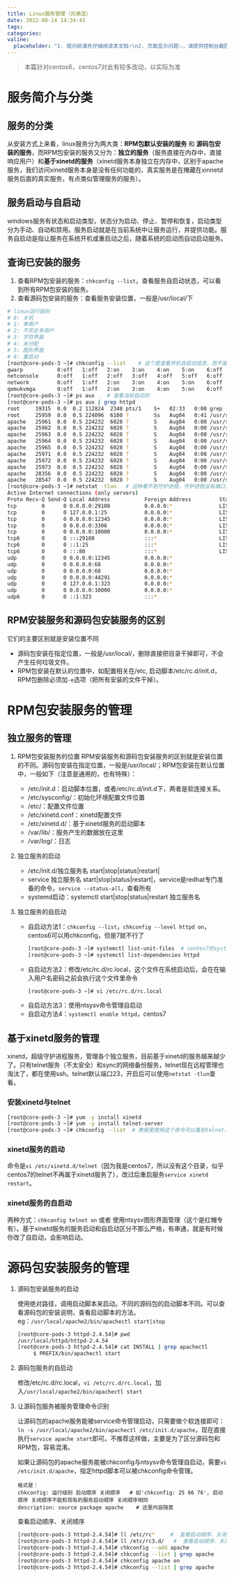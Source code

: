 ```yaml
---
title: Linux服务管理（兄弟连）
date: 2022-08-14 14:34:43
tags:
categories:
valine:
  placeholder: "1. 提问前请先仔细阅读本文档⚡\n2. 页面显示问题💥，请提供控制台截图📸或者您的测试网址\n3. 其他任何报错💣，请提供详细描述和截图📸，祝食用愉快💪"
---
```


> 本篇针对centos6，centos7对此有较多改动，以实际为准

# 服务简介与分类

## 服务的分类

从安装方式上来看，linux服务分为两大类：**RPM包默认安装的服务** 和 **源码包安装的服务**，而RPM包安装的服务又分为：**独立的服务**（服务直接在内存中，直接响应用户）和**基于xinetd的服务**（xinetd服务本身独立在内存中，区别于apache服务，我们访问xinetd服务本身是没有任何功能的，真实服务是在掩藏在xinnetd服务后面的真实服务，有点类似管理服务的服务）。

## 服务启动与自启动

windows服务有状态和启动类型，状态分为启动、停止、暂停和恢复，启动类型分为手动、自动和禁用。服务启动就是在当前系统中让服务运行，并提供功能。服务自启动是指让服务在系统开机或重启动之后，随着系统的启动而自动启动服务。

## 查询已安装的服务

1. 查看RPM包安装的服务：`chkconfig --list`，查看服务自启动状态，可以看到所有RPM包安装的服务。
2. 查看源码包安装的服务：查看服务安装位置，一般是/usr/local/下

```bash
# linux运行级别
# 0: 关机
# 1: 单用户
# 2: 不完全多用户
# 3: 字符界面
# 4: 未分配
# 5: 图形界面
# 6: 重启动
[root@core-pods-3 ~]# chkconfig --list    # 这个是查看开机自启动信息，而不是当前正在启动
gwarp           0:off   1:off   2:on    3:on    4:on    5:on    6:off
netconsole      0:off   1:off   2:off   3:off   4:off   5:off   6:off
network         0:off   1:off   2:on    3:on    4:on    5:on    6:off
qemukvmga       0:off   1:off   2:on    3:on    4:on    5:on    6:off
[root@core-pods-3 ~]# ps aux    # 查看当前启动的
[root@core-pods-3 ~]# ps aux | grep httpd
root     19315  0.0  0.2 112824  2348 pts/1    S+   02:33   0:00 grep --color=auto httpd
root     25959  0.0  0.5 224096  6100 ?        Ss   Aug04   0:41 /usr/sbin/httpd -k start
apache   25961  0.0  0.5 224232  6028 ?        S    Aug04   0:00 /usr/sbin/httpd -k start
apache   25962  0.0  0.5 224232  6028 ?        S    Aug04   0:00 /usr/sbin/httpd -k start
apache   25963  0.0  0.5 224232  6028 ?        S    Aug04   0:00 /usr/sbin/httpd -k start
apache   25964  0.0  0.5 224232  6028 ?        S    Aug04   0:00 /usr/sbin/httpd -k start
apache   25965  0.0  0.5 224232  6028 ?        S    Aug04   0:00 /usr/sbin/httpd -k start
apache   25971  0.0  0.5 224232  6028 ?        S    Aug04   0:00 /usr/sbin/httpd -k start
apache   25972  0.0  0.5 224232  6028 ?        S    Aug04   0:00 /usr/sbin/httpd -k start
apache   25973  0.0  0.5 224232  6028 ?        S    Aug04   0:00 /usr/sbin/httpd -k start
apache   28356  0.0  0.5 224232  6028 ?        S    Aug04   0:00 /usr/sbin/httpd -k start
apache   28547  0.0  0.5 224232  6028 ?        S    Aug04   0:00 /usr/sbin/httpd -k start
[root@core-pods-3 ~]# netstat -tlun   # 这种看不到守护进程，守护进程没有端口，
Active Internet connections (only servers)
Proto Recv-Q Send-Q Local Address           Foreign Address         State      
tcp        0      0 0.0.0.0:29108           0.0.0.0:*               LISTEN     
tcp        0      0 127.0.0.1:25            0.0.0.0:*               LISTEN     
tcp        0      0 0.0.0.0:12345           0.0.0.0:*               LISTEN     
tcp        0      0 0.0.0.0:3306            0.0.0.0:*               LISTEN     
tcp        0      0 0.0.0.0:10000           0.0.0.0:*               LISTEN     
tcp6       0      0 :::29108                :::*                    LISTEN     
tcp6       0      0 ::1:25                  :::*                    LISTEN     
tcp6       0      0 :::80                   :::*                    LISTEN     
udp        0      0 0.0.0.0:12345           0.0.0.0:*                          
udp        0      0 0.0.0.0:68              0.0.0.0:*                          
udp        0      0 0.0.0.0:68              0.0.0.0:*                          
udp        0      0 0.0.0.0:44291           0.0.0.0:*                          
udp        0      0 127.0.0.1:323           0.0.0.0:*                          
udp        0      0 0.0.0.0:10000           0.0.0.0:*                          
udp6       0      0 ::1:323                 :::*                               
```

## RPM安装服务和源码包安装服务的区别

它们的主要区别就是安装位置不同
- 源码包安装在指定位置，一般是/usr/local/，删除直接把目录干掉即可，不会产生任何垃圾文件。
- RPM包安装在默认的位置中，如配置相关在/etc, 启动脚本/etc/rc.d/init.d，RPM包删除必须加`-e`选项（把所有安装的文件干掉）。

# RPM包安装服务的管理

## 独立服务的管理

1. RPM包安装服务的位置
RPM安装服务和源码包安装服务的区别就是安装位置的不同。源码包安装在指定位置，一般是/usr/local/；RPM包安装在默认位置中，一般如下（注意是通用的，也有特殊）：
   - /etc/init.d：启动脚本位置，或者/etc/rc.d/init.d下，两者是软连接关系。
   - /etc/sysconfig/：初始化环境配置文件位置
   - /etc/：配置文件位置
   - /etc/xinetd.conf：xinetd配置文件
   - /etc/xinetd.d/：基于xinetd服务的启动脚本
   - /var/lib/：服务产生的数据放在这里
   - /var/log/：日志

2. 独立服务的启动
   - /etc/init.d/独立服务名 start|stop|status|restart|
   - service 独立服务名 start|stop|status|restart|，service是redhat专门准备的命令，`service --status-all`，查看所有
   - systemd启动：systemctl start|stop|status|restart 独立服务名

3. 独立服务的自启动
   - 自启动方法1：`chkconfig --list`，`chkconfig --level httpd on`，centos6可以用chkconfig，但是7就不行了
     ```bash
     [root@core-pods-3 ~]# systemctl list-unit-files  # centos7的systemd
     [root@core-pods-3 ~]# systemctl list-dependencies httpd
     ```
   - 自启动方法2：修改/etc/rc.d/rc.local，这个文件在系统启动后，会在在输入用户名密码之前会执行这个文件里命令
     ```bash
     [root@core-pods-3 ~]# vi /etc/rc.d/rc.local
     ```
   - 自启动方法3：使用ntsysv命令管理自启动
   - 自启动方法4：`systemctl enable httpd`，centos7

## 基于xinetd服务的管理

xinetd，超级守护进程服务，管理各个独立服务，目前基于xinetd的服务越来越少了。只有telnet服务（不太安全）和sync的网络备份服务，telnet现在远程管理也淘汰了，都在使用ssh。telnet默认端口23，开启后可以使用`netstat -tlun`查看。

### 安装xinetd与telnet

```bash
[root@core-pods-3 ~]# yum -y install xinetd
[root@core-pods-3 ~]# yum -y install telnet-server
[root@core-pods-3 ~]# chkconfig --list  # 教程里使用这个命令可以看到telnet，但是我的看不到
```

### xinetd服务的启动

命令是`vi /etc/xinetd.d/telnet`（因为我是centos7，所以没有这个目录，似乎centos7的telnet不再属于xinetd服务了），改过后重启服务`service xinetd restart`。

### xinetd服务的自启动

两种方式：`chkconfig telnet on` 或者 使用ntsysv图形界面管理（这个是红帽专有）。基于xinetd服务的服务启动和自启动区分不那么严格，有串通，就是有时候你改了自启动，会影响启动。

# 源码包安装服务的管理

1. 源码包安装服务的启动

   使用绝对路径，调用启动脚本来启动。不同的源码包的启动脚本不同。可以查看源码包的安装说明，查看启动脚本的方法。eg：`/usr/local/apache2/bin/apachectl start|stop`

   ```bash
   [root@core-pods-3 httpd-2.4.54]# pwd
   /usr/local/httpd/httpd-2.4.54
   [root@core-pods-3 httpd-2.4.54]# cat INSTALL | grep apachectl
        $ PREFIX/bin/apachectl start
   ```

2. 源码包服务的自启动

   修改/etc/rc.d/rc.local，`vi /etc/rc.d/rc.local`，加入`/usr/local/apache2/bin/apachectl start`

3. 让源码包服务被服务管理命令识别

   让源码包的apache服务能被service命令管理启动，只需要做个软连接即可：`ln -s /usr/local/apache2/bin/apachectl /etc/init.d/apache`，现在直接执行`service apache start`即可。不推荐这样做，主要是为了区分源码包和RPM包，容易混淆。

   如果让源码包的apache服务能被chkconfig与ntsysv命令管理自启动，需要`vi /etc/init.d/apache`，指定httpd脚本可以被chkconfig命令管理。
   ```
   格式是：
   chkconfig: 运行级别 启动顺序 关闭顺序   # 如'chkconfig: 25 86 76', 启动顺序 关闭顺序不能和现有的服务启动顺序 关闭顺序相同
   description: source package apache    # 这里内容随意
   ```

   查看启动顺序、关闭顺序

   ```bash
   [root@core-pods-3 httpd-2.4.54]# ll /etc/rc*     #  查看启动顺序、关闭顺序
   [root@core-pods-3 httpd-2.4.54]# ll /etc/rc3.d/   #  查看启动顺序、关闭顺序
   [root@core-pods-3 httpd-2.4.54]# chkconfig --add apache
   [root@core-pods-3 httpd-2.4.54]# chkconfig --list | grep apache
   [root@core-pods-3 httpd-2.4.54]# chkconfig apache on
   [root@core-pods-3 httpd-2.4.54]# chkconfig --list | grep apache
   ```
